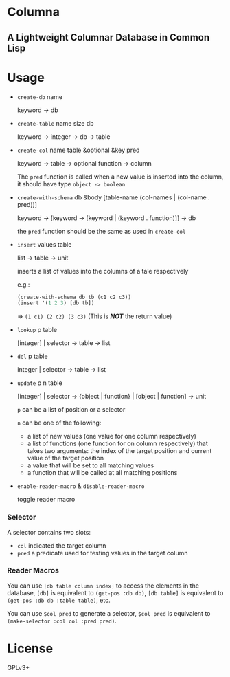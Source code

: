 # Columna
## A Lightweight Columnar Database in Common Lisp

# Usage

* `create-db` name

  keyword -> db

* `create-table` name size db

  keyword -> integer -> db -> table

* `create-col` name table &optional &key pred

  keyword -> table -> optional function -> column

  The `pred` function is called when a new value is inserted into the column, it should have type  `object -> boolean`

* `create-with-schema` db &body [table-name (col-names | (col-name . pred))]

  keyword -> [keyword -> [keyword | (keyword . function)]] -> db

  the `pred` function should be the same as used in `create-col`

* `insert` values table

  list -> table -> unit

  inserts a list of values into the columns of a tale respectively

  e.g.:

  ```commonlisp
  (create-with-schema db tb (c1 c2 c3))
  (insert '(1 2 3) [db tb])
  ```

  => `(1 c1) (2 c2) (3 c3)` (This is ***NOT*** the return value)

* `lookup` p table

  [integer] | selector -> table -> list

* `del` p table

  integer | selector -> table -> list

* `update` p n table

  [integer] | selector -> {object | function} | [object | function] -> unit

  `p` can be a list of position or a selector

  `n` can be one of the following:

  * a list of new values (one value for one column respectively) 
  * a list of functions (one function for on column respectively) that takes two arguments: the index of the target position and current value of the target position
  * a value that will be set to all matching values
  * a function that will be called at all matching positions

* `enable-reader-macro` & `disable-reader-macro` 

  toggle reader macro

### Selector

A selector contains two slots:

* `col` indicated the target column
* `pred` a predicate used for testing values in the target column

### Reader Macros

You can use `[db table column index]` to access the elements in the database, `[db]` is equivalent to `(get-pos :db db)`, `[db table]` is equivalent to `(get-pos :db db :table table)`, etc.

You can use `$col pred` to generate a selector, `$col pred` is equivalent to `(make-selector :col col :pred pred)`.


# License
GPLv3+
